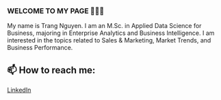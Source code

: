 ### WELCOME TO MY PAGE 👋👋👋
My name is Trang Nguyen. I am an M.Sc. in Applied Data Science for Business, majoring in Enterprise Analytics and Business Intelligence. I am interested in the topics related to Sales & Marketing, Market Trends, and Business Performance.
## 📫 How to reach me: 

[LinkedIn](https://www.linkedin.com/in/trang-nguyen-88a710b9/)
